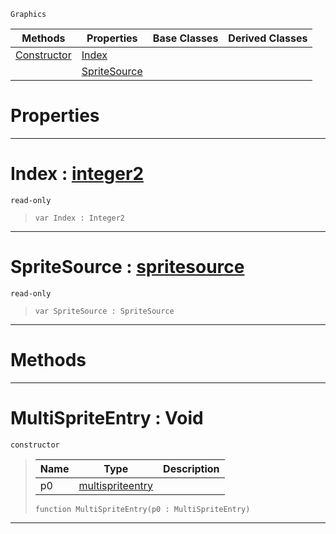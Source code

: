  `Graphics`

|Methods|Properties|Base Classes|Derived Classes|
|---|---|---|---|
|[ Constructor](https://plasmaengine.github.io/PlasmaDocs/Plasma1/C++/code_reference/class_reference/multispriteentry.markdown#multispriteentry-void)|[ Index](https://plasmaengine.github.io/PlasmaDocs/Plasma1/C++/code_reference/class_reference/multispriteentry.markdown#index-plasma-engine-docume)| | |
| |[ SpriteSource](https://plasmaengine.github.io/PlasmaDocs/Plasma1/C++/code_reference/class_reference/multispriteentry.markdown#spritesource-plasma-engine)| | |


 #  Properties


---  
 #  Index : [integer2](https://plasmaengine.github.io/PlasmaDocs/Plasma1/C++/code_reference/lightning_base_types/integer2.markdown)

 `read-only`

> 
> ``` lang=cpp, name=Lightning
> var Index : Integer2


---  
 #  SpriteSource : [spritesource](https://plasmaengine.github.io/PlasmaDocs/Plasma1/C++/code_reference/class_reference/spritesource.markdown)

 `read-only`

> 
> ``` lang=cpp, name=Lightning
> var SpriteSource : SpriteSource


---  
 #  Methods


---  
 #  MultiSpriteEntry : Void

 `constructor`

> 
> |Name|Type|Description|
> |---|---|---|
> |p0|[multispriteentry](https://plasmaengine.github.io/PlasmaDocs/Plasma1/C++/code_reference/class_reference/multispriteentry.markdown)| |
> ``` lang=cpp, name=Lightning
> function MultiSpriteEntry(p0 : MultiSpriteEntry)
> ``` 


---  
 

 